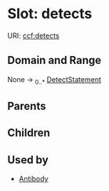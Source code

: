 
# Slot: detects



URI: [ccf:detects](http://purl.org/ccf/detects)


## Domain and Range

None &#8594;  <sub>0..\*</sub> [DetectStatement](DetectStatement.md)

## Parents


## Children


## Used by

 * [Antibody](Antibody.md)
